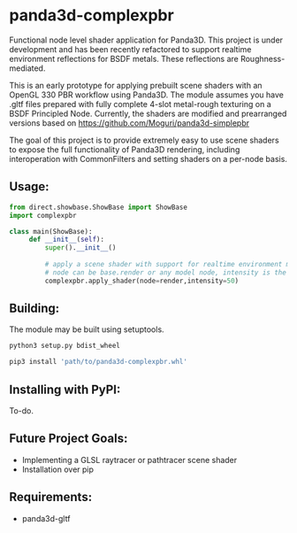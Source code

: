# panda3d-complexpbr
Functional node level shader application for Panda3D. This project is under development and has been recently refactored to support realtime environment reflections for BSDF metals. These reflections are Roughness-mediated.

This is an early prototype for applying prebuilt scene shaders with an OpenGL 330 PBR workflow using Panda3D. The module assumes you have .gltf files prepared with fully complete 4-slot metal-rough texturing on a BSDF Principled Node. Currently, the shaders are modified and prearranged versions based on https://github.com/Moguri/panda3d-simplepbr

The goal of this project is to provide extremely easy to use scene shaders to expose the full functionality of Panda3D rendering, including interoperation with CommonFilters and setting shaders on a per-node basis. 

## Usage:
```python
from direct.showbase.ShowBase import ShowBase
import complexpbr

class main(ShowBase):
     def __init__(self):
         super().__init__()
         
         # apply a scene shader with support for realtime environment metal reflections
		 # node can be base.render or any model node, intensity is the env_map intensity in float
         complexpbr.apply_shader(node=render,intensity=50)
```
## Building:

The module may be built using setuptools. 
```bash
python3 setup.py bdist_wheel
```
```bash
pip3 install 'path/to/panda3d-complexpbr.whl'
```
## Installing with PyPI:

To-do.

## Future Project Goals:

- Implementing a GLSL raytracer or pathtracer scene shader
- Installation over pip

## Requirements:

- panda3d-gltf